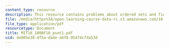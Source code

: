```yaml
---
content_type: resource
description: This resource contains problems about ordered sets and fields, Rudin.
file: /media/https%3A/open-learning-course-data-rc.s3.amazonaws.com/18-100b-analysis-i-fall-2010/de805e384f5ada4ea6f895d74cfda53d_MIT18_100BF10_pset1.pdf
file_type: application/pdf
resourcetype: Document
title: MIT18_100BF10_pset1.pdf
uid: de805e38-4f5a-da4e-a6f8-95d74cfda53d
---
```

